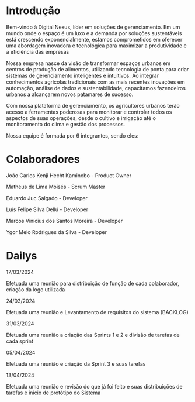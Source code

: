 # Introdução

Bem-vindo à Digital Nexus, líder em soluções de gerenciamento. Em um mundo onde o espaço é um luxo e a demanda por soluções sustentáveis está crescendo exponencialmente, estamos comprometidos em oferecer uma abordagem inovadora e tecnológica para maximizar a produtividade e a eficiência das empresas 

Nossa empresa nasce da visão de transformar espaços urbanos em centros de produção de alimentos, utilizando tecnologia de ponta para criar sistemas de gerenciamento inteligentes e intuitivos. Ao integrar conhecimentos agrícolas tradicionais com as mais recentes inovações em automação, análise de dados e sustentabilidade, capacitamos fazendeiros urbanos a alcançarem novos patamares de sucesso.

Com nossa plataforma de gerenciamento, os agricultores urbanos terão acesso a ferramentas poderosas para monitorar e controlar todos os aspectos de suas operações, desde o cultivo e irrigação até o monitoramento do clima e gestão dos processos.

Nossa equipe é formada por 6 integrantes, sendo eles:

# Colaboradores

João Carlos Kenji Hecht Kaminobo - Product Owner

Matheus de Lima Moisés - Scrum Master

Eduardo Juc Salgado - Developer

Luís Felipe Silva Dellú - Developer

Marcos Vinícius dos Santos Moreira - Developer

Ygor Melo Rodrigues da Silva - Developer

# Dailys 

17/03/2024 

Efetuada uma reunião para distribuição de função de cada colaborador, criação da logo utilizada 

24/03/2024

Efetuada uma reunião e Levantamento de requisitos do sistema (BACKLOG) 

31/03/2024

Efetuada uma reunião a criação das Sprints 1 e 2 e divisão de tarefas de cada sprint 

05/04/2024

Efetuada uma reunião e criação da Sprint 3 e suas tarefas 

13/04/2024

Efetuada uma reunião e revisão do que já foi feito e suas distribuições de tarefas e inicio de protótipo do Sistema 
